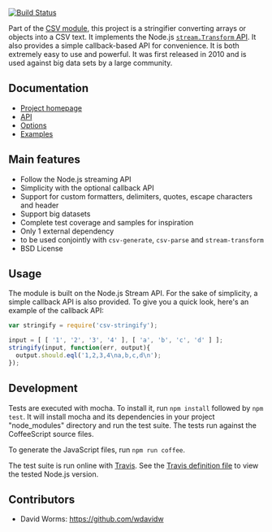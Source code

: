 
[![Build Status](https://api.travis-ci.org/adaltas/node-csv-stringify.svg)](https://travis-ci.org/#!/adaltas/node-csv-stringify)

Part of the [CSV module][csv_home], this project is a stringifier converting arrays or objects into a CSV text. It implements the Node.js [`stream.Transform` API][stream_transform]. It also provides a simple callback-based API for convenience. It is both extremely easy to use and powerful. It was first released in 2010 and is used against big data sets by a large community.

## Documentation

* [Project homepage](http://localhost:8000/stringify/)
* [API](http://localhost:8000/stringify/api/)
* [Options](http://localhost:8000/stringify/options/)
* [Examples](http://localhost:8000/stringify/examples/)

## Main features

* Follow the Node.js streaming API
* Simplicity with the optional callback API
* Support for custom formatters, delimiters, quotes, escape characters and header
* Support big datasets
* Complete test coverage and samples for inspiration
* Only 1 external dependency
* to be used conjointly with `csv-generate`, `csv-parse` and `stream-transform`
* BSD License

## Usage

The module is built on the Node.js Stream API. For the sake of simplicity, a
simple callback API is also provided. To give you a quick look, here's an
example of the callback API:

```javascript
var stringify = require('csv-stringify');

input = [ [ '1', '2', '3', '4' ], [ 'a', 'b', 'c', 'd' ] ];
stringify(input, function(err, output){
  output.should.eql('1,2,3,4\na,b,c,d\n');
});
```

## Development

Tests are executed with mocha. To install it, run `npm install`
followed by `npm test`. It will install mocha and its dependencies in your
project "node_modules" directory and run the test suite. The tests run
against the CoffeeScript source files.

To generate the JavaScript files, run `npm run coffee`.

The test suite is run online with [Travis](https://travis-ci.org/#!/adaltas/node-csv-stringify). See the [Travis definition file](https://github.com/adaltas/node-csv-stringify/blob/master/.travis.yml) to view the tested Node.js version.

## Contributors

*   David Worms: <https://github.com/wdavidw>

[csv_home]: https://github.com/adaltas/node-csv
[stream_transform]: http://nodejs.org/api/stream.html#stream_class_stream_transform
[examples]: http://csv.adaltas.com/stringify/examples/
[csv]: https://github.com/adaltas/node-csv
